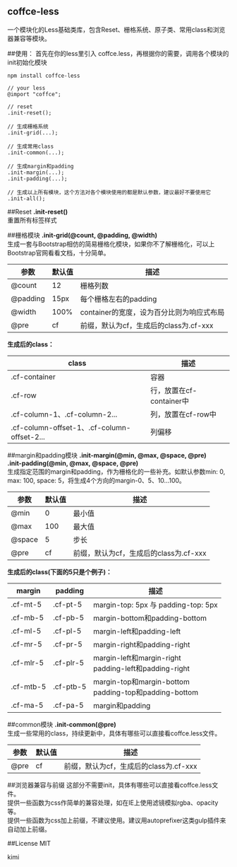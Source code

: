 coffce-less
---
一个模块化的Less基础类库，包含Reset、栅格系统、原子类、常用class和浏览器兼容等模块。


##使用：
首先在你的less里引入 coffce.less，再根据你的需要，调用各个模块的init初始化模块

    npm install coffce-less
```
// your less
@import "coffce";

// reset
.init-reset();

// 生成栅格系统
.init-grid(...);

// 生成常用class
.init-common(...);

// 生成margin和padding
.init-margin(...);
.init-padding(...);

// 生成以上所有模块，这个方法对各个模块使用的都是默认参数，建议最好不要使用它
.init-all();
```
##Reset
**.init-reset()**<br>
重置所有标签样式

##栅格模块
**.init-grid(@count, @padding, @width)**<br>
生成一套与Bootstrap相仿的简易栅格化模块，如果你不了解栅格化，可以上Bootstrap官网看看文档，十分简单。

参数 | 默认值 | 描述
---- | ----- | ---
@count | 12 | 栅格列数
@padding | 15px | 每个栅格左右的padding
@width | 100% | container的宽度，设为百分比则为响应式布局
@pre | cf | 前缀，默认为cf，生成后的class为.cf-xxx


**生成后的class：**

class | 描述
----- | ----
.cf-container | 容器
.cf-row | 行，放置在cf-container中
.cf-column-1、.cf-column-2... | 列，放置在cf-row中
.cf-column-offset-1、.cf-column-offset-2... | 列偏移

##margin和padding模块
**.init-margin(@min, @max, @space, @pre)**<br>
**.init-padding(@min, @max, @space, @pre)**<br>
生成指定范围的margin和padding，作为栅格化的一些补充。如默认参数min: 0, max: 100, space: 5，将生成4个方向的margin-0、5、10...100。

参数 | 默认值 | 描述
---- | ----- | ---
@min | 0 | 最小值
@max | 100 | 最大值
@space | 5 | 步长
@pre | cf | 前缀，默认为cf，生成后的class为.cf-xxx


**生成后的class(下面的5只是个例子)：**

margin | padding | 描述
----- | ----- | -----
.cf-mt-5 | .cf-pt-5 | margin-top: 5px 与 padding-top: 5px
.cf-mb-5 | .cf-pb-5 | margin-bottom和padding-bottom
.cf-ml-5 | .cf-pl-5 | margin-left和padding-left
.cf-mr-5 | .cf-pr-5 | margin-right和padding-right
.cf-mlr-5 | .cf-plr-5 | margin-left和margin-right<br>padding-left和padding-right
.cf-mtb-5 | .cf-ptb-5 | margin-top和margin-bottom<br>padding-top和padding-bottom
.cf-ma-5 | .cf-pa-5 | margin和padding

##common模块
**.init-common(@pre)**<br>
生成一些常用的class，持续更新中，具体有哪些可以直接看coffce.less文件。

参数 | 默认值 | 描述
---- | ----- | ---
@pre | cf | 前缀，默认为cf，生成后的class为.cf-xxx

##浏览器兼容与前缀
这部分不需要init，具体有哪些可以直接看coffce.less文件。<br>
提供一些函数为css作简单的兼容处理，如在IE上使用滤镜模拟rgba、opacity等。<br>
提供一些函数为css加上前缀，不建议使用。建议用autoprefixer这类gulp插件来自动加上前缀。

##License
MIT

kimi
